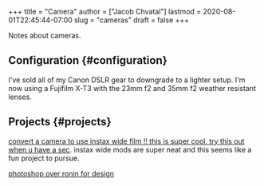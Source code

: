 +++
title = "Camera"
author = ["Jacob Chvatal"]
lastmod = 2020-08-01T22:45:44-07:00
slug = "cameras"
draft = false
+++

Notes about cameras.


## Configuration {#configuration}

I've sold all of my Canon DSLR gear to downgrade to a lighter setup.
I'm now using a Fujifilm X-T3 with the 23mm f2 and 35mm f2 weather resistant lenses.


## Projects {#projects}

[convert a camera to use instax wide film !! this is super cool. try this out when u have a sec](https://www.youtube.com/watch?v=U88i-85m%5FjE&app=desktop). instax wide mods are super neat and this seems like a fun project to pursue.

[photoshop over ronin for design](https://100r.co/site/ronin.html)
